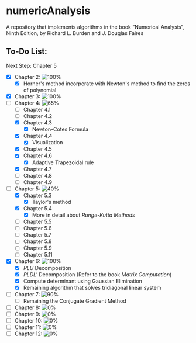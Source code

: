 # numericAnalysis
A repository that implements algorithms in the book "Numerical Analysis", Ninth Edition, by Richard L. Burden and J. Douglas Faires

## To-Do List:
  Next Step: Chapter 5
- [x] Chapter 2: ![100%](https://progress-bar.dev/100)
  - [x] Horner's method incorperate with Newton's method to find the zeros of polynomial
- [x] Chapter 3: ![100%](https://progress-bar.dev/100)
- [ ] Chapter 4: ![65%](https://progress-bar.dev/65)
  - [ ] Chapter 4.1
  - [ ] Chapter 4.2
  - [x] Chapter 4.3
    - [x] Newton-Cotes Formula
  - [x] Chapter 4.4
    - [x] Visualization
  - [x] Chapter 4.5
  - [x] Chapter 4.6
    - [x] Adaptive Trapezoidal rule
  - [x] Chapter 4.7
  - [ ] Chapter 4.8
  - [ ] Chapter 4.9
- [ ] Chapter 5: ![40%](https://progress-bar.dev/40)
  - [x] Chapter 5.3
    - [x] Taylor's method
  - [x] Chapter 5.4
    - [x] More in detail about _Runge-Kutta Methods_
  - [ ] Chapter 5.5
  - [ ] Chapter 5.6
  - [ ] Chapter 5.7
  - [ ] Chapter 5.8
  - [ ] Chapter 5.9
  - [ ] Chapter 5.11
- [x] Chapter 6: ![100%](https://progress-bar.dev/100)
  - [x] _PLU_ Decomposition
  - [x] _PLDL'_ Decomposition (Refer to the book _Matrix Computation_) 
  - [x] Compute determinant using Gaussian Elimination
  - [x] Remaining algorithm that solves tridiagonal linear system
- [ ] Chapter 7: ![90%](https://progress-bar.dev/90)
  - [ ] Remaining the Conjugate Gradient Method
- [ ] Chapter 8: ![0%](https://progress-bar.dev/0)
- [ ] Chapter 9: ![0%](https://progress-bar.dev/0)
- [ ] Chapter 10: ![0%](https://progress-bar.dev/0)
- [ ] Chapter 11: ![0%](https://progress-bar.dev/0)
- [ ] Chapter 12: ![0%](https://progress-bar.dev/0)
